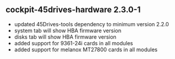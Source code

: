 ## cockpit-45drives-hardware 2.3.0-1

* updated 45Drives-tools dependency to minimum version 2.2.0
* system tab will show HBA firmware version
* disks tab will show HBA firmware version
* added support for 9361-24i cards in all modules
* added support for melanox MT27800 cards in all modules